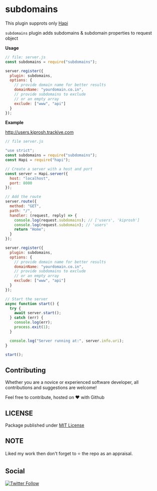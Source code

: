 # subdomains

This plugin supprots only [Hapi](https://hapijs.com)

`subdomains` plugin adds subdomains & subdomain properties to request object

**Usage**

```js
// file: server.js
const subdomains = require("subdomains");

server.register({
  plugin: subdomains,
  options: {
    // provide domain name for better results
    domainName: "yourdomain.co.in",
    // provide subdomains to exclude
    // or an empty array
    exclude: ["www", "api"]
  }
});
```

**Example**

http://users.kiprosh.trackive.com

```js
// file server.js

"use strict";
const subdomains = require("subdomains");
const Hapi = require("hapi");

// Create a server with a host and port
const server = Hapi.server({
  host: "localhost",
  port: 8000
});

// Add the route
server.route({
  method: "GET",
  path: "/",
  handler: (request, reply) => {
    console.log(request.subdomains); // ['users', 'kiprosh']
    console.log(request.subdomain); // 'users'
    return "Home";
  }
});

server.register({
  plugin: subdomains,
  options: {
    // provide domain name for better results
    domainName: "yourdomain.co.in",
    // provide subdomains to exclude
    // or an empty array
    exclude: ["www", "api"]
  }
});

// Start the server
async function start() {
  try {
    await server.start();
  } catch (err) {
    console.log(err);
    process.exit(1);
  }

  console.log("Server running at:", server.info.uri);
}

start();
```

## Contributing

Whether you are a novice or experienced software developer,
all contributions and suggestions are welcome!

Feel free to contribute, hosted on ❤️ with Github

## LICENSE

Package published under [MIT License](https://github.com/vemarav/subdomains/blob/master/LICENSE)

## NOTE

Liked my work then don't forget to ⭐️ the repo as an appraisal.

## Social

[![Twitter Follow](https://img.shields.io/twitter/follow/vemarav.svg?style=social&label=Follow)](https://twitter.com/vemarav)
